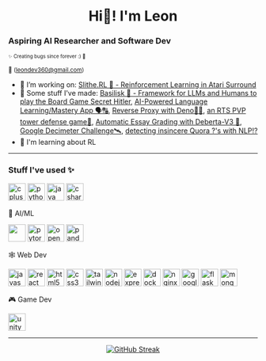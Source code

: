 <h1 align="center">Hi🌊! I'm Leon</h1>

<h3 align="left">Aspiring AI Researcher and Software Dev</h3>

<sub><sup>✨ Creating bugs since forever :) 🐞</sub></sup>

<sup>💌 (leondev360@gmail.com)</sup>
  
- 🔭 I’m working on: [Slithe.RL 🐍 - Reinforcement Learning in Atari Surround](https://github.com/LLeon360/Slithe.RL)
- 👀 Some stuff I've made: [Basilisk 🦎 - Framework for LLMs and Humans to play the Board Game Secret Hitler](https://github.com/LLeon360/Secret-H-AI), [AI-Powered Language Learning/Mastery App 🗣🔠](https://devpost.com/software/lingsim), [Reverse Proxy with Deno🐱‍🐉](https://github.com/pbrucla/reverse_proxy_group2), [an RTS PVP tower defense game🤺](https://github.com/LLeon360/Untitled-ENGR96A-Game), [Automatic Essay Grading with Deberta-V3 📝](https://github.com/LLeon360/automated-essay-scoring), [Google Decimeter Challenge🛰](https://github.com/LLeon360/Google-Decimeter-Challenge-23), [detecting insincere Quora ?'s with NLP⁉](https://github.com/LLeon360/aiprojects-nlp-quora-questions)
- 🌱 I'm learning about RL
---
<h3 align="left">Stuff I've used ✨</h3>
<div align="left">
  <img src="https://cdn.jsdelivr.net/gh/devicons/devicon/icons/cplusplus/cplusplus-original.svg" height="35" alt="cplusplus logo"  />
  <img src="https://cdn.jsdelivr.net/gh/devicons/devicon/icons/python/python-original.svg" height="35" alt="python logo"  />
  <img src="https://cdn.jsdelivr.net/gh/devicons/devicon/icons/java/java-original.svg" height="35" alt="java logo"  />
  <img src="https://cdn.jsdelivr.net/gh/devicons/devicon/icons/csharp/csharp-original.svg" height="35" alt="csharp logo"  />
</div>
<p align="left">🤖 AI/ML </p>
<div align="left">
  <img src="https://cdn.jsdelivr.net/gh/devicons/devicon/icons/tensorflow/tensorflow-original.svg" height="35 alt="tensorflow logo"  />
  <img src="https://cdn.jsdelivr.net/gh/devicons/devicon/icons/pytorch/pytorch-original.svg" height="35" alt="pytorch logo"  />
  <img src="https://cdn.jsdelivr.net/gh/devicons/devicon/icons/opencv/opencv-original.svg" height="35" alt="opencv logo"  />
  <img src="https://cdn.jsdelivr.net/gh/devicons/devicon/icons/pandas/pandas-original.svg" height="35" alt="pandas logo"  />
</div>
<p align="left">🕸 Web Dev </p>
<div align="left">
  <img src="https://cdn.jsdelivr.net/gh/devicons/devicon/icons/javascript/javascript-original.svg" height="35" alt="javascript logo"  />
  <img src="https://cdn.jsdelivr.net/gh/devicons/devicon/icons/react/react-original.svg" height="35" alt="react logo"  />
  <img src="https://cdn.jsdelivr.net/gh/devicons/devicon/icons/html5/html5-original.svg" height="35" alt="html5 logo"  />
  <img src="https://cdn.jsdelivr.net/gh/devicons/devicon/icons/css3/css3-original.svg" height="35" alt="css3 logo"  />
  <img src="https://www.vectorlogo.zone/logos/tailwindcss/tailwindcss-icon.svg" height="35" alt="tailwindcss logo"  />
  <img src="https://cdn.jsdelivr.net/gh/devicons/devicon/icons/nodejs/nodejs-original.svg" height="35" alt="nodejs logo"  />
  <img src="https://cdn.jsdelivr.net/gh/devicons/devicon/icons/express/express-original.svg" height="35" alt="express logo"  />
  <img src="https://cdn.jsdelivr.net/gh/devicons/devicon/icons/docker/docker-original.svg" height="35" alt="docker logo"  />
  <img src="https://cdn.jsdelivr.net/gh/devicons/devicon/icons/nginx/nginx-original.svg" height="35" alt="nginx logo"  />
  <img src="https://cdn.jsdelivr.net/gh/devicons/devicon/icons/googlecloud/googlecloud-original.svg" height="35" alt="googlecloud logo"  />
  <img src="https://cdn.jsdelivr.net/gh/devicons/devicon/icons/flask/flask-original.svg" height="35" alt="flask logo"  />
  <img src="https://cdn.jsdelivr.net/gh/devicons/devicon/icons/mongodb/mongodb-original.svg" height="35" alt="mongodb logo"  />
</div>
<p align="left">🎮 Game Dev </p>
<div align="left">
  <img src="https://cdn.jsdelivr.net/gh/devicons/devicon/icons/unity/unity-original.svg" height="35" alt="unity logo"  />
</div>

---

<p align="center">
  <a href="https://git.io/streak-stats"><img src="https://streak-stats.demolab.com?user=LLeon360&theme=dracula&mode=weekly&card_width=550&card_height=180" alt="GitHub Streak" /></a>
</p>
